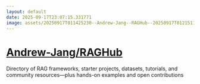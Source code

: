 ```yaml
---
layout: default
date: 2025-09-17T23:07:15.331771
image: assets/20250917T011425230--Andrew-Jang--RAGHub--20250917T012151198--cropped.png
---
```


# [Andrew-Jang/RAGHub](https://github.com/Andrew-Jang/RAGHub)

Directory of RAG frameworks, starter projects, datasets, tutorials, and community resources—plus hands-on examples and open contributions
